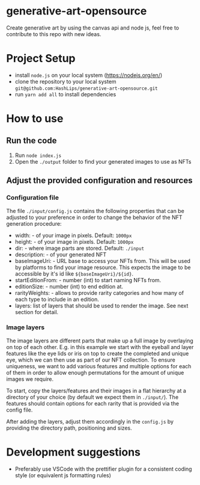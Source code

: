 # generative-art-opensource
Create generative art by using the canvas api and node js, feel free to contribute to this repo with new ideas.

# Project Setup
- install `node.js` on your local system (https://nodejs.org/en/)
- clone the repository to your local system `git@github.com:HashLips/generative-art-opensource.git`
- run `yarn add all` to install dependencies

# How to use
## Run the code
1. Run `node index.js`
2. Open the `./output` folder to find your generated images to use as NFTs

## Adjust the provided configuration and resources
### Configuration file
The file `./input/config.js` contains the following properties that can be adjusted to your preference in order to change the behavior of the NFT generation procedure:
- width: - of your image in pixels. Default: `1000px`
- height: - of your image in pixels. Default: `1000px`
- dir: - where image parts are stored. Default: `./input`
- description: - of your generated NFT
- baseImageUri: - URL base to access your NFTs from. This will be used by platforms to find your image resource. This expects the image to be accessible by it's id like `${baseImageUri}/${id}`.
- startEditionFrom: - number (int) to start naming NFTs from.
- editionSize: - number (int) to end edition at.
- rarityWeights: - allows to provide rarity categories and how many of each type to include in an edition.
- layers: list of layers that should be used to render the image. See next section for detail.

### Image layers 
The image layers are different parts that make up a full image by overlaying on top of each other. E.g. in this example we start with the eyeball and layer features like the eye lids or iris on top to create the completed and unique eye, which we can then use as part of our NFT collection.
To ensure uniqueness, we want to add various features and multiple options for each of them in order to allow enough permutations for the amount of unique images we require.

To start, copy the layers/features and their images in a flat hierarchy at a directory of your choice (by default we expect them in `./input/`). The features should contain options for each rarity that is provided via the config file.

After adding the layers, adjust them accordingly in the `config.js` by providing the directory path, positioning and sizes.

# Development suggestions
- Preferably use VSCode with the prettifier plugin for a consistent coding style (or equivalent js formatting rules)